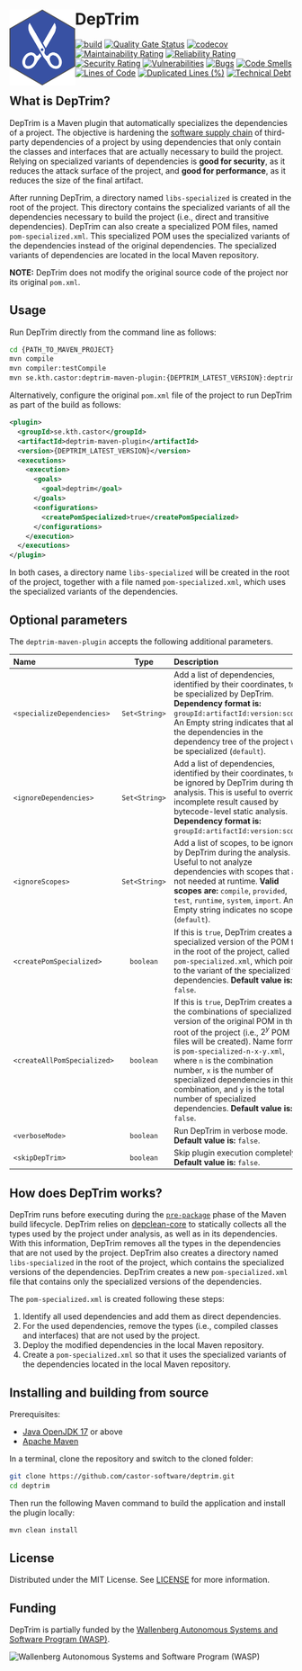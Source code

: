 # DepTrim <img src=".img/logo.svg" align="left" height="135px" alt="DepTrim logo"/>

[![build](https://github.com/castor-software/deptrim/actions/workflows/build.yml/badge.svg)](https://github.com/castor-software/deptrim/actions/workflows/build.yml)
[![Quality Gate Status](https://sonarcloud.io/api/project_badges/measure?project=castor-software_deptrim&metric=alert_status)](https://sonarcloud.io/dashboard?id=castor-software_deptrim)
[![codecov](https://codecov.io/gh/castor-software/deptrim/branch/main/graph/badge.svg?token=L70YMFGJ4D)](https://codecov.io/gh/castor-software/deptrim)
[![Maintainability Rating](https://sonarcloud.io/api/project_badges/measure?project=castor-software_deptrim&metric=sqale_rating)](https://sonarcloud.io/dashboard?id=castor-software_deptrim)
[![Reliability Rating](https://sonarcloud.io/api/project_badges/measure?project=castor-software_deptrim&metric=reliability_rating)](https://sonarcloud.io/dashboard?id=castor-software_deptrim)
[![Security Rating](https://sonarcloud.io/api/project_badges/measure?project=castor-software_deptrim&metric=security_rating)](https://sonarcloud.io/dashboard?id=castor-software_deptrim)
[![Vulnerabilities](https://sonarcloud.io/api/project_badges/measure?project=castor-software_deptrim&metric=vulnerabilities)](https://sonarcloud.io/dashboard?id=castor-software_deptrim)
[![Bugs](https://sonarcloud.io/api/project_badges/measure?project=castor-software_deptrim&metric=bugs)](https://sonarcloud.io/dashboard?id=castor-software_deptrim)
[![Code Smells](https://sonarcloud.io/api/project_badges/measure?project=castor-software_deptrim&metric=code_smells)](https://sonarcloud.io/dashboard?id=castor-software_deptrim)
[![Lines of Code](https://sonarcloud.io/api/project_badges/measure?project=castor-software_deptrim&metric=ncloc)](https://sonarcloud.io/dashboard?id=castor-software_deptrim)
[![Duplicated Lines (%)](https://sonarcloud.io/api/project_badges/measure?project=castor-software_deptrim&metric=duplicated_lines_density)](https://sonarcloud.io/dashboard?id=castor-software_deptrim)
[![Technical Debt](https://sonarcloud.io/api/project_badges/measure?project=castor-software_deptrim&metric=sqale_index)](https://sonarcloud.io/dashboard?id=castor-software_deptrim)

## What is DepTrim?

DepTrim is a Maven plugin that automatically specializes the dependencies of a project.
The objective is hardening the [software supply chain](https://www.cesarsotovalero.net/blog/the-software-supply-chain.html) of third-party dependencies of a project by using dependencies that only contain the classes and interfaces that are actually necessary to build the project.
Relying on specialized variants of dependencies is **good for security**, as it reduces the attack surface of the project, and **good for performance**, as it reduces the size of the final artifact.

After running DepTrim, a directory named `libs-specialized` is created in the root of the project.
This directory contains the specialized variants of all the dependencies necessary to build the project (i.e., direct and transitive dependencies).
DepTrim can also create a specialized POM files, named `pom-specialized.xml`.
This specialized POM uses the specialized variants of the dependencies instead of the original dependencies.
The specialized variants of dependencies are located in the local Maven repository.

**NOTE:** DepTrim does not modify the original source code of the project nor its original `pom.xml`.

## Usage

Run DepTrim directly from the command line as follows:

```bash
cd {PATH_TO_MAVEN_PROJECT}
mvn compile   
mvn compiler:testCompile
mvn se.kth.castor:deptrim-maven-plugin:{DEPTRIM_LATEST_VERSION}:deptrim -DcreatePomSpecialized=true
```

Alternatively, configure the original `pom.xml` file of the project to run DepTrim as part of the build as follows:

```xml
<plugin>
  <groupId>se.kth.castor</groupId>
  <artifactId>deptrim-maven-plugin</artifactId>
  <version>{DEPTRIM_LATEST_VERSION}</version>
  <executions>
    <execution>
      <goals>
        <goal>deptrim</goal>
      </goals>
      <configurations>
        <createPomSpecialized>true</createPomSpecialized>
      </configurations>
    </execution>
  </executions>
</plugin>
```

In both cases, a directory name `libs-specialized` will be created in the root of the project, together with a file named `pom-specialized.xml`, which uses the specialized variants of the dependencies.

## Optional parameters

The `deptrim-maven-plugin` accepts the following additional parameters.

| Name                        |     Type      | Description                                                                                                                                                                                                                                                                                                                                                                                                        | 
|:----------------------------|:-------------:|:-------------------------------------------------------------------------------------------------------------------------------------------------------------------------------------------------------------------------------------------------------------------------------------------------------------------------------------------------------------------------------------------------------------------| 
| `<specializeDependencies>`  | `Set<String>` | Add a list of dependencies, identified by their coordinates, to be specialized by DepTrim. **Dependency format is:** `groupId:artifactId:version:scope`. An Empty string indicates that all the dependencies in the dependency tree of the project will be specialized (`default`).                                                                                                                                |
| `<ignoreDependencies>`      | `Set<String>` | Add a list of dependencies, identified by their coordinates, to be ignored by DepTrim during the analysis. This is useful to override incomplete result caused by bytecode-level static analysis. **Dependency format is:** `groupId:artifactId:version:scope`.                                                                                                                                                    |
| `<ignoreScopes>`            | `Set<String>` | Add a list of scopes, to be ignored by DepTrim during the analysis. Useful to not analyze dependencies with scopes that are not needed at runtime. **Valid scopes are:** `compile`, `provided`, `test`, `runtime`, `system`, `import`. An Empty string indicates no scopes (`default`).                                                                                                                            |
| `<createPomSpecialized>`    |   `boolean`   | If this is `true`, DepTrim creates a specialized version of the POM file in the root of the project, called `pom-specialized.xml`, which points to the variant of the specialized the dependencies. **Default value is:** `false`.                                                                                                                                                                                 |
| `<createAllPomSpecialized>` |   `boolean`   | If this is `true`, DepTrim creates all the combinations of specialized version of the original POM in the root of the project (i.e., $2^y$ POM files will be created). Name format is `pom-specialized-n-x-y.xml`, where `n` is the combination number, `x` is the number of specialized dependencies in this combination, and `y` is the total number of specialized dependencies. **Default value is:** `false`. |
| `<verboseMode>`             |   `boolean`   | Run DepTrim in verbose mode. **Default value is:** `false`.                                                                                                                                                                                                                                                                                                                                                        |
| `<skipDepTrim>`             |   `boolean`   | Skip plugin execution completely. **Default value is:** `false`.                                                                                                                                                                                                                                                                                                                                                   |

## How does DepTrim works?

DepTrim runs before executing during the [`pre-package`](https://maven.apache.org/guides/introduction/introduction-to-the-lifecycle.html#some-phases-are-not-usually-called-from-the-command-line) phase of the Maven build lifecycle. 
DepTrim relies on [depclean-core](https://github.com/castor-software/depclean) to statically collects all the types used by the project under analysis, as well as in its dependencies. 
With this information, DepTrim removes all the types in the dependencies that are not used by the project.
DepTrim also creates a directory named `libs-specialized` in the root of the project, which contains the specialized versions of the dependencies.
DepTrim creates a new `pom-specialized.xml` file that contains only the specialized versions of the dependencies.

The `pom-specialized.xml` is created following these steps:

1. Identify all used dependencies and add them as direct dependencies.
2. For the used dependencies, remove the types (i.e., compiled classes and interfaces) that are not used by the project.
3. Deploy the modified dependencies in the local Maven repository.
4. Create a `pom-specialized.xml` so that it uses the specialized variants of the dependencies located in the local Maven repository.

## Installing and building from source

Prerequisites:

- [Java OpenJDK 17](https://openjdk.java.net) or above
- [Apache Maven](https://maven.apache.org/)

In a terminal, clone the repository and switch to the cloned folder:

```bash
git clone https://github.com/castor-software/deptrim.git
cd deptrim
```

Then run the following Maven command to build the application and install the plugin locally:

```bash
mvn clean install
```

## License

Distributed under the MIT License. See [LICENSE](https://github.com/castor-software/depclean/blob/master/LICENSE.md) for more information.

## Funding

DepTrim is partially funded by the [Wallenberg Autonomous Systems and Software Program (WASP)](https://wasp-sweden.org).

<img src="https://github.com/castor-software/depclean/blob/master/.img/wasp.svg" height="50px" alt="Wallenberg Autonomous Systems and Software Program (WASP)"/>
